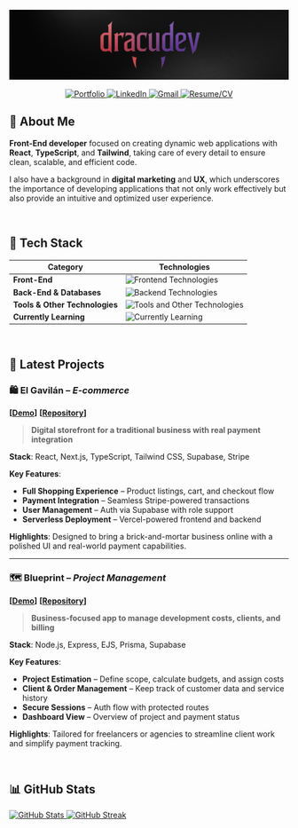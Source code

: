 ![dracudev](banner.png)

<div align="center">
  
  <a href="https://www.dracu.dev" target="_blank">
    <img src="https://img.shields.io/badge/Portfolio-6C5CE7?style=for-the-badge&logo=vfairs&logoColor=white" alt="Portfolio" />
    </a>
  
  <a href="https://www.linkedin.com/in/dracudev" target="_blank">
  <img src="https://img.shields.io/badge/LinkedIn-0077B5?style=for-the-badge&logo=logmein&logoColor=white" alt="LinkedIn" />
</a>
  
  <a href="mailto:andreujavier99@gmail.com" target="_blank">
    <img src="https://img.shields.io/badge/Gmail-D14836?style=for-the-badge&logo=gmail&logoColor=white" alt="Gmail" />
  </a>


  <a href="https://dracu.dev/cv-javier-andreu.pdf" target="_blank">
    <img src="https://img.shields.io/badge/Resume/CV-2C3E50?style=for-the-badge&logo=readme&logoColor=white" alt="Resume/CV" />
  </a>
</div>

## 👾 About Me

**Front-End developer** focused on creating dynamic web applications with **React**, **TypeScript**, and **Tailwind**, taking care of every detail to ensure clean, scalable, and efficient code.

I also have a background in **digital marketing** and **UX**, which underscores the importance of developing applications that not only work effectively but also provide an intuitive and optimized user experience.

<br>

## 🧬 Tech Stack

| Category | Technologies |
|----------|-------------|
| **Front-End** | <img src="https://skillicons.dev/icons?i=html,css,js,ts,react,vite,next,tailwind&theme=dark" height="40px" alt="Frontend Technologies" /> |
| **Back-End & Databases** | <img src="https://skillicons.dev/icons?i=nodejs,express,mysql,postgresql,prisma,sequelize,supabase,firebase&theme=dark" height="40px" alt="Backend Technologies" /> |
| **Tools & Other Technologies** | <img src="https://skillicons.dev/icons?i=git,github,vercel,wordpress,photoshop&theme=dark" height="40px" alt="Tools and Other Technologies" /> |
| **Currently Learning** | <img src="https://skillicons.dev/icons?i=jest,astro,figma,nestjs,docker&theme=dark" height="40px" alt="Currently Learning" /> |

<br>

## 📌 Latest Projects

### 🛍️ El Gavilán – *E-commerce*  
**[[Demo](https://gavilan-shop.vercel.app)]**  **[[Repository](https://github.com/dracudev/gavilan-shop)]**  
> **Digital storefront for a traditional business with real payment integration**

**Stack**: React, Next.js, TypeScript, Tailwind CSS, Supabase, Stripe

**Key Features**:  
- **Full Shopping Experience** – Product listings, cart, and checkout flow  
- **Payment Integration** – Seamless Stripe-powered transactions  
- **User Management** – Auth via Supabase with role support  
- **Serverless Deployment** – Vercel-powered frontend and backend  

**Highlights**: Designed to bring a brick-and-mortar business online with a polished UI and real-world payment capabilities.

---

### 🗺️ Blueprint – *Project Management*  
**[[Demo](https://dracudev-blueprint-app.vercel.app)]**  **[[Repository](https://github.com/dracudev/blueprint-app)]**  
> **Business-focused app to manage development costs, clients, and billing**

**Stack**: Node.js, Express, EJS, Prisma, Supabase

**Key Features**:  
- **Project Estimation** – Define scope, calculate budgets, and assign costs  
- **Client & Order Management** – Keep track of customer data and service history  
- **Secure Sessions** – Auth flow with protected routes  
- **Dashboard View** – Overview of project and payment status  

**Highlights**: Tailored for freelancers or agencies to streamline client work and simplify payment tracking.

<br>

## 📊 GitHub Stats

<p align="left">
  <a href="https://github.com/dracudev">
    <img src="https://github-readme-stats.vercel.app/api?username=dracudev&show_icons=true&theme=tokyonight" alt="GitHub Stats" />
  </a>
  <a href="https://github.com/DenverCoder1/github-readme-streak-stats">
    <img src="https://streak-stats.demolab.com?user=dracudev&theme=tokyonight" alt="GitHub Streak" />
  </a>
</p>

